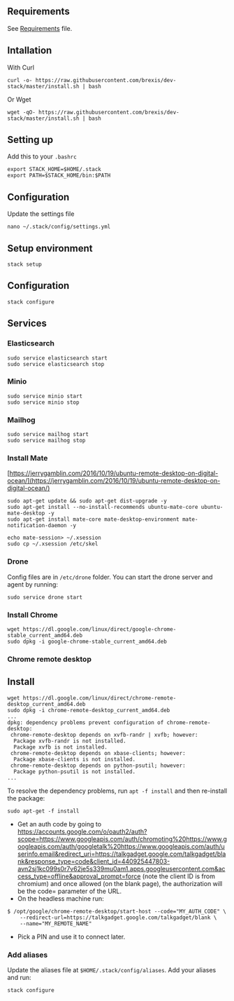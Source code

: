 ## Requirements
See [Requirements](Requirements.md) file.

## Intallation
With Curl
```
curl -o- https://raw.githubusercontent.com/brexis/dev-stack/master/install.sh | bash
```

Or Wget

```
wget -qO- https://raw.githubusercontent.com/brexis/dev-stack/master/install.sh | bash
```

## Setting up
Add this to your `.bashrc`
```
export STACK_HOME=$HOME/.stack
export PATH=$STACK_HOME/bin:$PATH
```

## Configuration
Update the settings file
```
nano ~/.stack/config/settings.yml
```

## Setup environment
```
stack setup
```

## Configuration
```
stack configure
```

## Services
### Elasticsearch
```
sudo service elasticsearch start
sudo service elasticsearch stop
```

### Minio
```
sudo service minio start
sudo service minio stop
```

### Mailhog
```
sudo service mailhog start
sudo service mailhog stop
```

### Install Mate
[https://jerrygamblin.com/2016/10/19/ubuntu-remote-desktop-on-digital-ocean/](https://jerrygamblin.com/2016/10/19/ubuntu-remote-desktop-on-digital-ocean/)

```
sudo apt-get update && sudo apt-get dist-upgrade -y
sudo apt-get install --no-install-recommends ubuntu-mate-core ubuntu-mate-desktop -y
sudo apt-get install mate-core mate-desktop-environment mate-notification-daemon -y

echo mate-session> ~/.xsession
sudo cp ~/.xsession /etc/skel
```

### Drone

Config files are in `/etc/drone` folder. You can start the drone server and agent by running:
```
sudo service drone start
```

### Install Chrome

```
wget https://dl.google.com/linux/direct/google-chrome-stable_current_amd64.deb
sudo dpkg -i google-chrome-stable_current_amd64.deb
```

### Chrome remote desktop

## Install
```
wget https://dl.google.com/linux/direct/chrome-remote-desktop_current_amd64.deb
sudo dpkg -i chrome-remote-desktop_current_amd64.deb
...
dpkg: dependency problems prevent configuration of chrome-remote-desktop:
 chrome-remote-desktop depends on xvfb-randr | xvfb; however:
  Package xvfb-randr is not installed.
  Package xvfb is not installed.
 chrome-remote-desktop depends on xbase-clients; however:
  Package xbase-clients is not installed.
 chrome-remote-desktop depends on python-psutil; however:
  Package python-psutil is not installed.
...
```
To resolve the dependency problems, run `apt -f install` and then re-install the package:

```
sudo apt-get -f install
```

* Get an auth code by going to https://accounts.google.com/o/oauth2/auth?scope=https://www.googleapis.com/auth/chromoting%20https://www.googleapis.com/auth/googletalk%20https://www.googleapis.com/auth/userinfo.email&redirect_uri=https://talkgadget.google.com/talkgadget/blank&response_type=code&client_id=440925447803-avn2sj1kc099s0r7v62je5s339mu0am1.apps.googleusercontent.com&access_type=offline&approval_prompt=force (note the client ID is from chromium) and once allowed (on the blank page), the authorization will be the code= parameter of the URL.
* On the headless machine run:
```
$ /opt/google/chrome-remote-desktop/start-host --code="MY_AUTH_CODE" \
    --redirect-url=https://talkgadget.google.com/talkgadget/blank \
    --name="MY_REMOTE_NAME"
```
* Pick a PIN and use it to connect later.

### Add aliases

Update the aliases file at `$HOME/.stack/config/aliases`. Add your aliases and run:

```
stack configure
```
